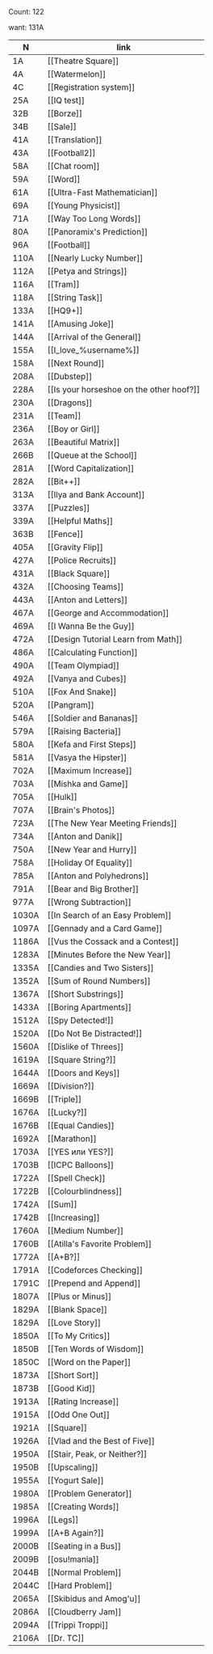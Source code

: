 Count: 122

want: 131A

| N     | link                                     |
| ----- | ---------------------------------------- |
| 1A    | [[Theatre Square]]                       |
| 4A    | [[Watermelon]]                           |
| 4C    | [[Registration system]]                  |
| 25A   | [[IQ test]]                              |
| 32B   | [[Borze]]                                |
| 34B   | [[Sale]]                                 |
| 41A   | [[Translation]]                          |
| 43A   | [[Football2]]                            |
| 58A   | [[Chat room]]                            |
| 59A   | [[Word]]                                 |
| 61A   | [[Ultra-Fast Mathematician]]             |
| 69A   | [[Young Physicist]]                      |
| 71A   | [[Way Too Long Words]]                   |
| 80A   | [[Panoramix's Prediction]]               |
| 96A   | [[Football]]                             |
| 110A  | [[Nearly Lucky Number]]                  |
| 112A  | [[Petya and Strings]]                    |
| 116A  | [[Tram]]                                 |
| 118A  | [[String Task]]                          |
| 133A  | [[HQ9+]]                                 |
| 141A  | [[Amusing Joke]]                         |
| 144A  | [[Arrival of the General]]               |
| 155A  | [[I_love_%username%]]                    |
| 158A  | [[Next Round]]                           |
| 208A  | [[Dubstep]]                              |
| 228A  | [[Is your horseshoe on the other hoof?]] |
| 230A  | [[Dragons]]                              |
| 231A  | [[Team]]                                 |
| 236A  | [[Boy or Girl]]                          |
| 263A  | [[Beautiful Matrix]]                     |
| 266B  | [[Queue at the School]]                  |
| 281A  | [[Word Capitalization]]                  |
| 282A  | [[Bit++]]                                |
| 313A  | [[Ilya and Bank Account]]                |
| 337A  | [[Puzzles]]                              |
| 339A  | [[Helpful Maths]]                        |
| 363B  | [[Fence]]                                |
| 405A  | [[Gravity Flip]]                         |
| 427A  | [[Police Recruits]]                      |
| 431A  | [[Black Square]]                         |
| 432A  | [[Choosing Teams]]                       |
| 443A  | [[Anton and Letters]]                    |
| 467A  | [[George and Accommodation]]             |
| 469A  | [[I Wanna Be the Guy]]                   |
| 472A  | [[Design Tutorial Learn from Math]]      |
| 486A  | [[Calculating Function]]                 |
| 490A  | [[Team Olympiad]]                        |
| 492A  | [[Vanya and Cubes]]                      |
| 510A  | [[Fox And Snake]]                        |
| 520A  | [[Pangram]]                              |
| 546A  | [[Soldier and Bananas]]                  |
| 579A  | [[Raising Bacteria]]                     |
| 580A  | [[Kefa and First Steps]]                 |
| 581A  | [[Vasya the Hipster]]                    |
| 702A  | [[Maximum Increase]]                     |
| 703A  | [[Mishka and Game]]                      |
| 705A  | [[Hulk]]                                 |
| 707A  | [[Brain's Photos]]                       |
| 723A  | [[The New Year Meeting Friends]]         |
| 734A  | [[Anton and Danik]]                      |
| 750A  | [[New Year and Hurry]]                   |
| 758A  | [[Holiday Of Equality]]                  |
| 785A  | [[Anton and Polyhedrons]]                |
| 791A  | [[Bear and Big Brother]]                 |
| 977A  | [[Wrong Subtraction]]                    |
| 1030A | [[In Search of an Easy Problem]]         |
| 1097A | [[Gennady and a Card Game]]              |
| 1186A | [[Vus the Cossack and a Contest]]        |
| 1283A | [[Minutes Before the New Year]]          |
| 1335A | [[Candies and Two Sisters]]              |
| 1352A | [[Sum of Round Numbers]]                 |
| 1367A | [[Short Substrings]]                     |
| 1433A | [[Boring Apartments]]                    |
| 1512A | [[Spy Detected!]]                        |
| 1520A | [[Do Not Be Distracted!]]                |
| 1560A | [[Dislike of Threes]]                    |
| 1619A | [[Square String?]]                       |
| 1644A | [[Doors and Keys]]                       |
| 1669A | [[Division?]]                            |
| 1669B | [[Triple]]                               |
| 1676A | [[Lucky?]]                               |
| 1676B | [[Equal Candies]]                        |
| 1692A | [[Marathon]]                             |
| 1703A | [[YES или YES?]]                         |
| 1703B | [[ICPC Balloons]]                        |
| 1722A | [[Spell Check]]                          |
| 1722B | [[Colourblindness]]                      |
| 1742A | [[Sum]]                                  |
| 1742B | [[Increasing]]                           |
| 1760A | [[Medium Number]]                        |
| 1760B | [[Atilla's Favorite Problem]]            |
| 1772A | [[A+B?]]                                 |
| 1791A | [[Codeforces Checking]]                  |
| 1791C | [[Prepend and Append]]                   |
| 1807A | [[Plus or Minus]]                        |
| 1829A | [[Blank Space]]                          |
| 1829A | [[Love Story]]                           |
| 1850A | [[To My Critics]]                        |
| 1850B | [[Ten Words of Wisdom]]                  |
| 1850C | [[Word on the Paper]]                    |
| 1873A | [[Short Sort]]                           |
| 1873B | [[Good Kid]]                             |
| 1913A | [[Rating Increase]]                      |
| 1915A | [[Odd One Out]]                          |
| 1921A | [[Square]]                               |
| 1926A | [[Vlad and the Best of Five]]            |
| 1950A | [[Stair, Peak, or Neither?]]             |
| 1950B | [[Upscaling]]                            |
| 1955A | [[Yogurt Sale]]                          |
| 1980A | [[Problem Generator]]                    |
| 1985A | [[Creating Words]]                       |
| 1996A | [[Legs]]                                 |
| 1999A | [[A+B Again?]]                           |
| 2000B | [[Seating in a Bus]]                     |
| 2009B | [[osu!mania]]                            |
| 2044B | [[Normal Problem]]                       |
| 2044C | [[Hard Problem]]                         |
| 2065A | [[Skibidus and Amog'u]]                  |
| 2086A | [[Cloudberry Jam]]                       |
| 2094A | [[Trippi Troppi]]                        |
| 2106A | [[Dr. TC]]                               |


